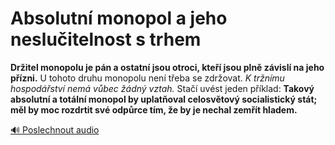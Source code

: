 # Absolutní monopol a jeho neslučitelnost s trhem

**Držitel monopolu je pán a ostatní jsou otroci, kteří jsou plně závislí na jeho přízni.** U tohoto druhu monopolu není třeba se zdržovat. *K tržnímu hospodářství nemá vůbec žádný vztah.* Stačí uvést jeden příklad: **Takový absolutní a totální monopol by uplatňoval celosvětový socialistický stát; měl by moc rozdrtit své odpůrce tím, že by je nechal zemřít hladem.**

[🔊 Poslechnout audio](/data/7-paragraphs/audio/chapter_56/para_010-Dritel-monopolu-je-pn-a-ostatn-jsou-otroci-kte.mp3) 
